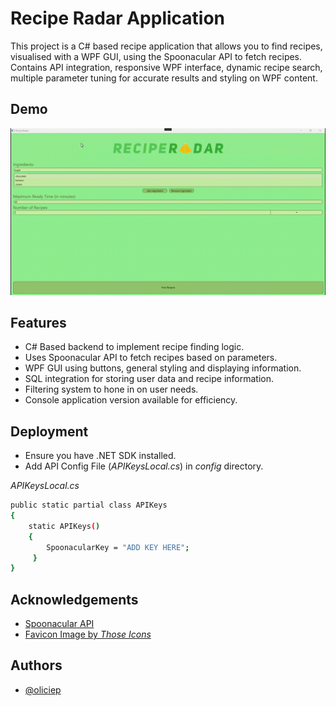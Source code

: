 # Recipe Radar Application

This project is a C# based recipe application that allows you to find recipes, visualised with a WPF GUI, using the Spoonacular API to fetch recipes. Contains API integration, responsive WPF interface, dynamic recipe search, multiple parameter tuning for accurate results and styling on WPF content.
## Demo


![](https://github.com/oliciep/Recipe_Radar/blob/main/demo.gif) 


## Features

- C# Based backend to implement recipe finding logic.
- Uses Spoonacular API to fetch recipes based on parameters.
- WPF GUI using buttons, general styling and displaying information.
- SQL integration for storing user data and recipe information.
- Filtering system to hone in on user needs.
- Console application version available for efficiency.






## Deployment

- Ensure you have .NET SDK installed.
- Add API Config File (_APIKeysLocal.cs_) in *config* directory.

_APIKeysLocal.cs_

```bash
public static partial class APIKeys
{
    static APIKeys()
    {
        SpoonacularKey = "ADD KEY HERE";
     }
}
```


## Acknowledgements

 - [Spoonacular API](https://spoonacular.com/food-api)
 - [Favicon Image by _Those Icons_](https://www.flaticon.com/free-icon/chef_483841?term=chef+hat&page=1&position=6&origin=search&related_id=483841)


## Authors

- [@oliciep](https://www.github.com/oliciep)

